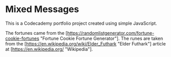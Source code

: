 # Mixed Messages

This is a Codecademy portfolio project created using simple JavaScript.

The fortunes came from the [https://randomlistgenerator.com/fortune-cookie-fortunes "Fortune Cookie Fortune Generator"]. The runes are taken from the [https://en.wikipedia.org/wiki/Elder_Futhark "Elder Futhark"] article at [https://en.wikipedia.org/ "Wikipedia"].
